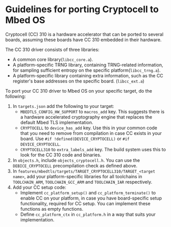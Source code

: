 # Guidelines for porting Cryptocell to Mbed OS

Cryptocell (CC) 310 is a hardware accelerator that can be ported to several boards, assuming these boards have CC 310 embedded in their hardware.

The CC 310 driver consists of three libraries:

* A common core library(`libcc_core.a`).
* A platform-specific TRNG library, containing TRNG-related information, for sampling sufficient entropy on the specific platform(`libcc_trng.a`).
* A platform-specific library containing extra information, such as the CC register's base addresses on the specific board. (`libcc_ext.a`)

To port your CC 310 driver to Mbed OS on your specific target, do the following:

1. In `targets.json` add the following  to your target:
 	* `MBEDTLS_CONFIG_HW_SUPPORT` to `macros_add` key. This suggests there is a hardware accelerated cryptography engine that replaces the default Mbed TLS implementation.
 	* `CRYPTOCELL` to `device_has_add` key. Use this in your common code that you need to remove from compilation in case CC exists in your board. Use `#if !defined(DEVICE_CRYPTOCELL)` or  `#if DEVICE_CRYPTOCELL`.
 	* `CRYPTOCELL310` to `extra_labels_add` key. The build system uses this to look for the CC 310 code and binaries.
1. In `objects.h`, include `objects_cryptocell.h`. You can use the `DEBICE_CRYPTOCELL` precompilation check as defined above.
1. In `features/mbedtls/targets/TARGET_CRYPTOCELL310/TARGET_<target name>`, add your platform-specific libraries for all toolchains in `TOOLCHAIN_ARM`, `TOOLCHAIN_GCC_ARM` and `TOOLCHAIN_IAR` respectively.
1. Add your CC setup code:
	* Implement `cc_platform_setup()` and `cc_platform_terminate()` to enable CC on your platform, in case you have board-specific setup functionality, required for CC setup. You can implement these functions as empty functions.
	* Define `cc_platform_ctx` in `cc_platform.h` in a way that suits your implementation.
 
